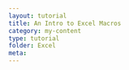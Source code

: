 ```yaml
---
layout: tutorial
title: An Intro to Excel Macros
category: my-content
type: tutorial
folder: Excel
meta:
---
```

